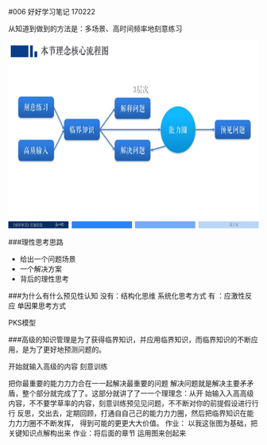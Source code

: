 #006 好好学习笔记 170222

从知道到做到的方法是：多场景、高时间频率地刻意练习

![](./_image/206030564925979812.jpg)

###理性思考思路
 - 给出一个问题场景
 - 一个解决方案
 - 背后的理性思考

###为什么有什么预见性认知
没有：结构化思维   系统化思考方式
有  ：应激性反应    单因果思考方式

PKS模型

###高级的知识管理是为了获得临界知识，并应用临界知识，而临界知识的不断应用，是为了更好地预测问题的。

开始就输入高级的内容
刻意训练

把你最重要的能⼒力力合在⼀一起解决最重要的问题
解决问题就是解决主要⽭矛盾，整个部分就完成了了。这部分就讲了了⼀一个理理念：从开
始输⼊入⾼高级内容，不不要学草率的内容，刻意训练预⻅见问题，不不断对你的前提假设进⾏行行
反思，交出去，定期回顾，打通⾃自⼰己的能⼒力力圈，然后把临界知识在能⼒力力圈不不断发挥，
得到可能的更更⼤大价值。
作业：
以我这张图为基础，把关键知识点解构出来
作业：将后面的章节 运用图来创起来














